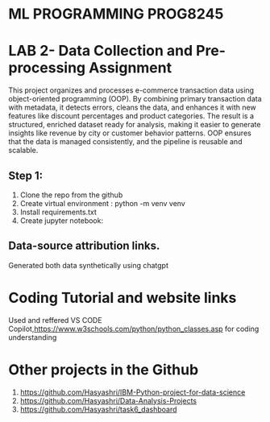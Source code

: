 # ML PROGRAMMING PROG8245 
# LAB 2- Data Collection and Pre-processing Assignment
This project organizes and processes e-commerce transaction data using object-oriented programming (OOP). By combining primary transaction data with metadata, it detects errors, cleans the data, and enhances it with new features like discount percentages and product categories. The result is a structured, enriched dataset ready for analysis, making it easier to generate insights like revenue by city or customer behavior patterns. OOP ensures that the data is managed consistently, and the pipeline is reusable and scalable.

## Step 1:
1. Clone the repo from the github
2. Create virtual environment : python -m venv venv
3. Install requirements.txt 
4. Create jupyter notebook:


##  Data-source attribution links.
Generated both data synthetically using chatgpt 

# Coding Tutorial and website links
Used and reffered  VS CODE Copilot,https://www.w3schools.com/python/python_classes.asp for coding understanding

# Other projects in the Github
1. https://github.com/Hasyashri/IBM-Python-project-for-data-science
2. https://github.com/Hasyashri/Data-Analysis-Projects
3. https://github.com/Hasyashri/task6_dashboard